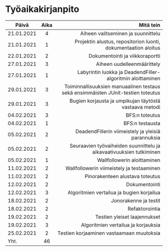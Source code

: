 # **Työaikakirjanpito**

 Päivä        | Aika        | Mitä tein                            |
| ------------- |:--------:| ----------------------------------------:|
| 21.01.2021  | 4 | Aiheen valitseminen ja suunnittelu |
| 21.01.2021 | 1 | Projektin alustus, repositorion luonti, dokumentaation aloitus |
| 22.01.2021 | 2 | Dokumentointi ja viikkoraportti |
| 27.01.2021 | 3 | Aiheen uudelleenmäärittely |
| 27.01.2021 | 1 | Labyrintin luokka ja DeadendFiller-algoritmin aloittaminen |
| 29.01.2021 | 3 | Toiminnallisuuksien manuaalinen testaus sekä ensimmäisten JUnit-testien toteutus |
| 29.01.2021 | 3 | Bugien korjausta ja umpikujan täytöstä vastaava metodi |
| 04.02.2021 | 3 | BFS:n toteutus |
| 04.02.2021 | 1 | BFS:n testausta |
| 05.02.2021 | 2 | DeadendFillerin viimeistely ja yleisiä parannuksia |
| 05.02.2021 | 2 | Seuraavien työvaiheiden suunnittelu ja aikavaativuuksien tutkiminen |
| 05.02.2021 | 1 | Wallfollowerin aloittaminen |
| 11.02.2021 | 2 | Wallfollowerin viimeistely ja testaaminen |
| 11.02.2021 | 2 | Pinorakenteen alustava toteutus |
| 12.02.2021 | 2 | Dokumentointi |
| 12.02.2021 | 3 | Algoritmien vertailua ja bugien korjailua |
| 18.02.2021 | 2 | Jonorakenne ja testit |
| 18.02.2021 | 2 | Refaktorointia |
| 19.02.2021 | 2 | Testien yleiset laajennukset |
| 19.02.2021 | 3 | Algoritmien vertailua ja korjauksia |
| 25.02.2021 | 2 | Testien korjaaminen vastaamaan muutoksia |
| Yht. | 46 | |
